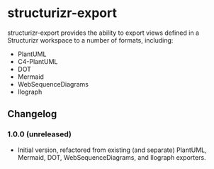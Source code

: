 # structurizr-export

structurizr-export provides the ability to export views defined in a Structurizr workspace to a number of formats, including:

- PlantUML
- C4-PlantUML
- DOT
- Mermaid
- WebSequenceDiagrams
- Ilograph

## Changelog

### 1.0.0 (unreleased)

- Initial version, refactored from existing (and separate) PlantUML, Mermaid, DOT, WebSequenceDiagrams, and Ilograph exporters.